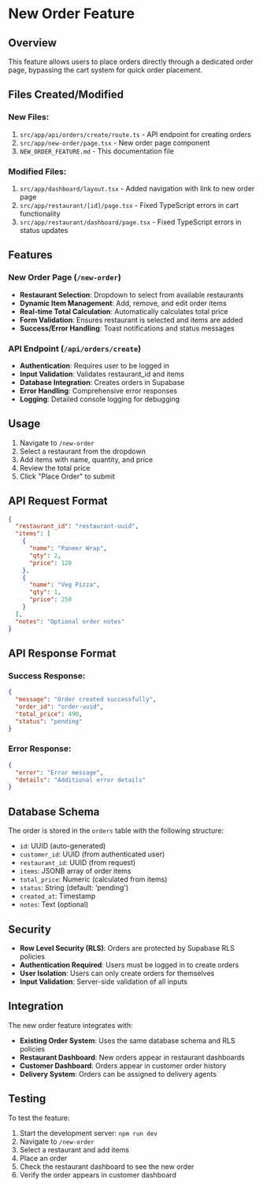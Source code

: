 # New Order Feature

## Overview
This feature allows users to place orders directly through a dedicated order page, bypassing the cart system for quick order placement.

## Files Created/Modified

### New Files:
1. `src/app/api/orders/create/route.ts` - API endpoint for creating orders
2. `src/app/new-order/page.tsx` - New order page component
3. `NEW_ORDER_FEATURE.md` - This documentation file

### Modified Files:
1. `src/app/dashboard/layout.tsx` - Added navigation with link to new order page
2. `src/app/restaurant/[id]/page.tsx` - Fixed TypeScript errors in cart functionality
3. `src/app/restaurant/dashboard/page.tsx` - Fixed TypeScript errors in status updates

## Features

### New Order Page (`/new-order`)
- **Restaurant Selection**: Dropdown to select from available restaurants
- **Dynamic Item Management**: Add, remove, and edit order items
- **Real-time Total Calculation**: Automatically calculates total price
- **Form Validation**: Ensures restaurant is selected and items are added
- **Success/Error Handling**: Toast notifications and status messages

### API Endpoint (`/api/orders/create`)
- **Authentication**: Requires user to be logged in
- **Input Validation**: Validates restaurant_id and items
- **Database Integration**: Creates orders in Supabase
- **Error Handling**: Comprehensive error responses
- **Logging**: Detailed console logging for debugging

## Usage

1. Navigate to `/new-order`
2. Select a restaurant from the dropdown
3. Add items with name, quantity, and price
4. Review the total price
5. Click "Place Order" to submit

## API Request Format

```json
{
  "restaurant_id": "restaurant-uuid",
  "items": [
    {
      "name": "Paneer Wrap",
      "qty": 2,
      "price": 120
    },
    {
      "name": "Veg Pizza", 
      "qty": 1,
      "price": 250
    }
  ],
  "notes": "Optional order notes"
}
```

## API Response Format

### Success Response:
```json
{
  "message": "Order created successfully",
  "order_id": "order-uuid",
  "total_price": 490,
  "status": "pending"
}
```

### Error Response:
```json
{
  "error": "Error message",
  "details": "Additional error details"
}
```

## Database Schema

The order is stored in the `orders` table with the following structure:
- `id`: UUID (auto-generated)
- `customer_id`: UUID (from authenticated user)
- `restaurant_id`: UUID (from request)
- `items`: JSONB array of order items
- `total_price`: Numeric (calculated from items)
- `status`: String (default: 'pending')
- `created_at`: Timestamp
- `notes`: Text (optional)

## Security

- **Row Level Security (RLS)**: Orders are protected by Supabase RLS policies
- **Authentication Required**: Users must be logged in to create orders
- **User Isolation**: Users can only create orders for themselves
- **Input Validation**: Server-side validation of all inputs

## Integration

The new order feature integrates with:
- **Existing Order System**: Uses the same database schema and RLS policies
- **Restaurant Dashboard**: New orders appear in restaurant dashboards
- **Customer Dashboard**: Orders appear in customer order history
- **Delivery System**: Orders can be assigned to delivery agents

## Testing

To test the feature:
1. Start the development server: `npm run dev`
2. Navigate to `/new-order`
3. Select a restaurant and add items
4. Place an order
5. Check the restaurant dashboard to see the new order
6. Verify the order appears in customer dashboard 